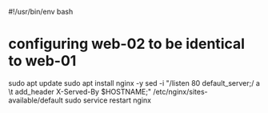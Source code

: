 #!/usr/bin/env bash
# configuring web-02 to be identical to web-01

sudo apt update
sudo apt install nginx -y
sed -i "/listen 80 default_server;/ a \\t add_header X-Served-By $HOSTNAME;" /etc/nginx/sites-available/default
sudo service restart nginx
